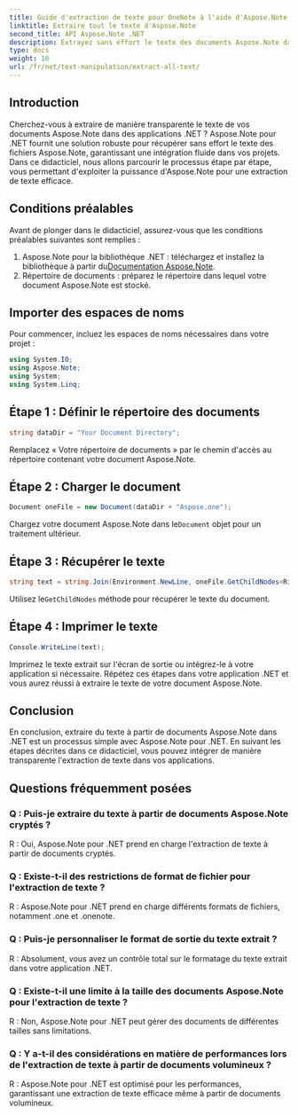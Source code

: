 ```yaml
---
title: Guide d'extraction de texte pour OneNote à l'aide d'Aspose.Note
linktitle: Extraire tout le texte d'Aspose.Note
second_title: API Aspose.Note .NET
description: Extrayez sans effort le texte des documents Aspose.Note dans .NET avec Aspose.Note pour .NET. Suivez notre guide étape par étape pour une intégration transparente.
type: docs
weight: 16
url: /fr/net/text-manipulation/extract-all-text/
---
```

## Introduction
Cherchez-vous à extraire de manière transparente le texte de vos documents Aspose.Note dans des applications .NET ? Aspose.Note pour .NET fournit une solution robuste pour récupérer sans effort le texte des fichiers Aspose.Note, garantissant une intégration fluide dans vos projets. Dans ce didacticiel, nous allons parcourir le processus étape par étape, vous permettant d'exploiter la puissance d'Aspose.Note pour une extraction de texte efficace.
## Conditions préalables
Avant de plonger dans le didacticiel, assurez-vous que les conditions préalables suivantes sont remplies :
1.  Aspose.Note pour la bibliothèque .NET : téléchargez et installez la bibliothèque à partir du[Documentation Aspose.Note](https://reference.aspose.com/note/net/).
2. Répertoire de documents : préparez le répertoire dans lequel votre document Aspose.Note est stocké.
## Importer des espaces de noms
Pour commencer, incluez les espaces de noms nécessaires dans votre projet :
```csharp
using System.IO;
using Aspose.Note;
using System;
using System.Linq;
```
## Étape 1 : Définir le répertoire des documents
```csharp
string dataDir = "Your Document Directory";
```
Remplacez « Votre répertoire de documents » par le chemin d'accès au répertoire contenant votre document Aspose.Note.
## Étape 2 : Charger le document
```csharp
Document oneFile = new Document(dataDir + "Aspose.one");
```
Chargez votre document Aspose.Note dans le`Document` objet pour un traitement ultérieur.
## Étape 3 : Récupérer le texte
```csharp
string text = string.Join(Environment.NewLine, oneFile.GetChildNodes<RichText>().Select(e => e.Text)) + Environment.NewLine;
```
 Utilisez le`GetChildNodes` méthode pour récupérer le texte du document.
## Étape 4 : Imprimer le texte
```csharp
Console.WriteLine(text);
```
Imprimez le texte extrait sur l'écran de sortie ou intégrez-le à votre application si nécessaire.
Répétez ces étapes dans votre application .NET et vous aurez réussi à extraire le texte de votre document Aspose.Note.
## Conclusion
En conclusion, extraire du texte à partir de documents Aspose.Note dans .NET est un processus simple avec Aspose.Note pour .NET. En suivant les étapes décrites dans ce didacticiel, vous pouvez intégrer de manière transparente l'extraction de texte dans vos applications.
## Questions fréquemment posées
### Q : Puis-je extraire du texte à partir de documents Aspose.Note cryptés ?
R : Oui, Aspose.Note pour .NET prend en charge l'extraction de texte à partir de documents cryptés.
### Q : Existe-t-il des restrictions de format de fichier pour l'extraction de texte ?
R : Aspose.Note pour .NET prend en charge différents formats de fichiers, notamment .one et .onenote.
### Q : Puis-je personnaliser le format de sortie du texte extrait ?
R : Absolument, vous avez un contrôle total sur le formatage du texte extrait dans votre application .NET.
### Q : Existe-t-il une limite à la taille des documents Aspose.Note pour l'extraction de texte ?
R : Non, Aspose.Note pour .NET peut gérer des documents de différentes tailles sans limitations.
### Q : Y a-t-il des considérations en matière de performances lors de l'extraction de texte à partir de documents volumineux ?
R : Aspose.Note pour .NET est optimisé pour les performances, garantissant une extraction de texte efficace même à partir de documents volumineux.
